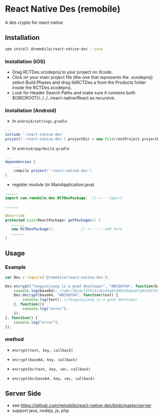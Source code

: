 # React Native Des (remobile)
A des crypto for react-native

## Installation
```sh
npm install @remobile/react-native-des --save
```
### Installation (iOS)
* Drag RCTDes.xcodeproj to your project on Xcode.
* Click on your main project file (the one that represents the .xcodeproj) select Build Phases and drag libRCTDes.a from the Products folder inside the RCTDes.xcodeproj.
* Look for Header Search Paths and make sure it contains both $(SRCROOT)/../../../react-native/React as recursive.

### Installation (Android)

* In `android/settings.gradle`

```gradle
...
include ':react-native-des'
project(':react-native-des').projectDir = new File(rootProject.projectDir, '../node_modules/@remobile/react-native-des/android')
```

* In `android/app/build.gradle`

```gradle
...
dependencies {
    ...
    compile project(':react-native-des')
}
```

* register module (in MainApplication.java)

```java
......
import com.remobile.des.RCTDesPackage;  // <--- import

......

@Override
protected List<ReactPackage> getPackages() {
   ......
   new RCTDesPackage(),            // <------ add here
   ......
}
```

## Usage

### Example
```js
var Des = require('@remobile/react-native-des');

Des.encrypt("fangyunjiang is a good developer", "ABCDEFGH", function(base64) {
    console.log(base64); //wWcr2BJdyldTHn4z3AxA0qBIdHQkIKmpqhTgNuRd3fAFXzvIO5347g==
    Des.decrypt(base64, "ABCDEFGH", function(text) {
        console.log(text); //fangyunjiang is a good developer
    }, function(){
        console.log("error");
    });
}, function() {
    console.log("error");
});
```

### method
- `encrypt(text, key, callback)`
- `encrypt(base64, key, callback)`

- `encryptCbc(text, key, vec, callback)`
- `encryptCbc(base64, key, vec, callback)`


## Server Side
* see https://github.com/remobile/react-native-des/blob/master/server
* support java, nodejs, js, php
